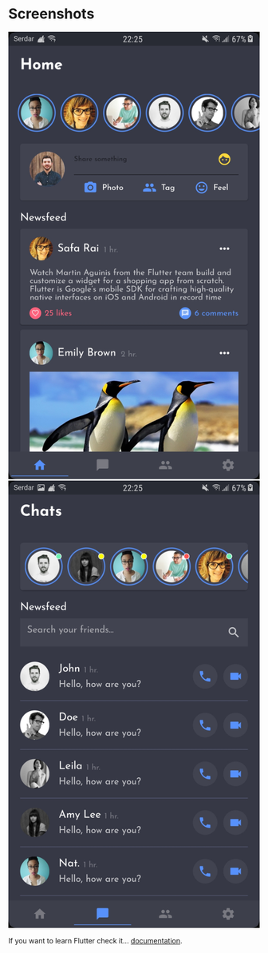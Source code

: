 <h1>Screenshots</h1>

<img src="images/Social_App_1.jpg" width="540" />
<img src="images/Social_App_2.jpg" width="540" />

If you want to learn Flutter check it...
[documentation](https://flutter.io/).
